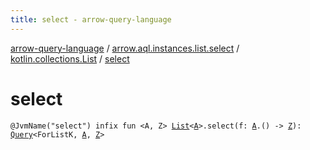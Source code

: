 ```yaml
---
title: select - arrow-query-language
---
```


[arrow-query-language](../../index.html) / [arrow.aql.instances.list.select](../index.html) / [kotlin.collections.List](index.html) / [select](./select.html)

# select

`@JvmName("select") infix fun <A, Z> `[`List`](https://kotlinlang.org/api/latest/jvm/stdlib/kotlin.collections/-list/index.html)`<`[`A`](select.html#A)`>.select(f: `[`A`](select.html#A)`.() -> `[`Z`](select.html#Z)`): `[`Query`](../../arrow.aql/-query/index.html)`<ForListK, `[`A`](select.html#A)`, `[`Z`](select.html#Z)`>`